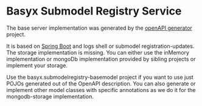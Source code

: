 # Basyx Submodel Registry Service

The base server implementation was generated by the [openAPI generator](https://github.com/OpenAPITools/openapi-generator/tree/master/modules/openapi-generator-maven-plugin) project.  

It is based on [Spring Boot](https://spring.io/projects/spring-boot) and logs shell or submodel registration-updates. The storage implementation is missing. You can either use the inMemory implementation or mongoDb implementation provided by sibling projects or implement your storage.

Use the basyx.submodelregistry-basemodel project if you want to use just POJOs generated out of the OpenAPI description. You can also generate or implement other model classes with specific annotations as we do it for the mongodb-storage implementation.
